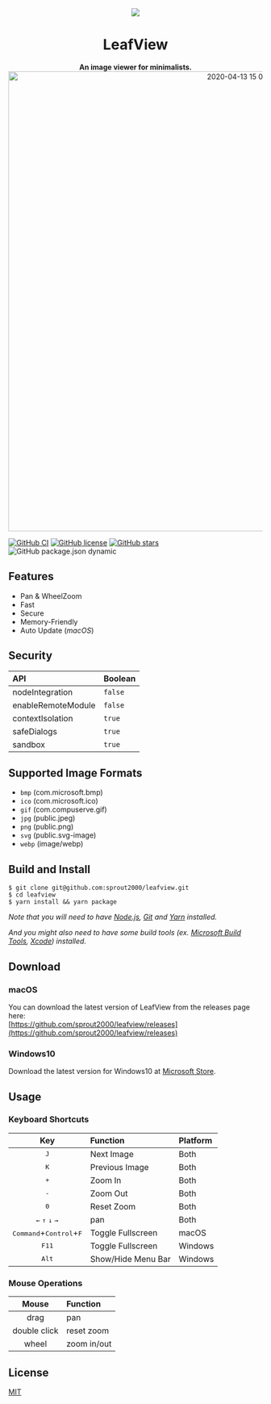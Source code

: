 <div align="center">
  <img src="https://user-images.githubusercontent.com/52094761/83928161-b67afd00-a7c9-11ea-99c4-190121bfaf6f.png">
  <h1>LeafView</h1>
  <strong>An image viewer for minimalists.</strong>
  <img width="912" alt="2020-04-13 15 07 43" src="https://user-images.githubusercontent.com/52094761/79097565-037abe00-7d9b-11ea-9f38-5a9e995792d8.png">
</div>

[![GitHub CI](https://github.com/sprout2000/leafview/workflows/GitHub%20CI/badge.svg)](https://github.com/sprout2000/leafview/actions?query=workflow%3A%22GitHub+CI%22)
[![GitHub license](https://img.shields.io/github/license/sprout2000/leafview)](https://github.com/sprout2000/leafview/blob/master/LICENSE.md)
[![GitHub stars](https://img.shields.io/github/stars/sprout2000/leafview)](https://github.com/sprout2000/leafview/stargazers)
![GitHub package.json dynamic](https://img.shields.io/github/package-json/keywords/sprout2000/leafview)

## Features

- Pan & WheelZoom
- Fast
- Secure
- Memory-Friendly
- Auto Update (*macOS*)

## Security

API | Boolean
:--- | :---
nodeIntegration | `false`
enableRemoteModule | `false`
contextIsolation | `true`
safeDialogs | `true`
sandbox | `true`

## Supported Image Formats

- `bmp` (com.microsoft.bmp)
- `ico` (com.microsoft.ico)
- `gif` (com.compuserve.gif)
- `jpg` (public.jpeg)
- `png` (public.png)
- `svg` (public.svg-image)
- `webp` (image/webp)

## Build and Install

```
$ git clone git@github.com:sprout2000/leafview.git
$ cd leafview
$ yarn install && yarn package
```

*Note that you will need to have [Node.js](https://nodejs.org), [Git](https://git-scm.com/) and [Yarn](https://yarnpkg.com/) installed.*

*And you might also need to have some build tools (ex. [Microsoft Build Tools](https://www.microsoft.com/en-us/download/details.aspx?id=48159), [Xcode](https://apps.apple.com/app/xcode/id497799835)) installed.*

## Download

### macOS

You can download the latest version of LeafView from the releases page here:  
[https://github.com/sprout2000/leafview/releases](https://github.com/sprout2000/leafview/releases)

### Windows10

Download the latest version for Windows10 at [Microsoft Store](https://www.microsoft.com/store/apps/9P870THX6217).

## Usage

### Keyboard Shortcuts

Key | Function | Platform
:---: | :--- | :---
<kbd>J</kbd> | Next Image | Both
<kbd>K</kbd> | Previous Image | Both
<kbd>+</kbd> | Zoom In | Both
<kbd>-</kbd> | Zoom Out | Both
<kbd>0</kbd> | Reset Zoom | Both
<kbd>&#8592;</kbd> <kbd>&#8593;</kbd> <kbd>&#8595;</kbd> <kbd>&#8594;</kbd> | pan | Both
<kbd>Command</kbd>+<kbd>Control</kbd>+<kbd>F</kbd> | Toggle Fullscreen | macOS
<kbd>F11</kbd> | Toggle Fullscreen | Windows
<kbd>Alt</kbd> | Show/Hide Menu Bar | Windows

### Mouse Operations

Mouse | Function
:---: | :---
drag | pan
double click | reset zoom
wheel | zoom in/out

## License

[MIT](https://github.com/sprout2000/leafview/blob/master/LICENSE.md)
